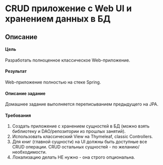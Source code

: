 # CRUD приложение с Web UI и хранением данных в БД
## Описание

#### Цель

Разработать полноценное классическое Web-приложение.

#### Результат

Web-приложение полностью на стеке Spring.

#### Описание задание

Домашнее задание выполняется переписыванием предыдущего на JPA.

#### Требования
1. Создать приложение с хранением сущностей в БД (можно взять библиотеку и DAO/репозитории из прошлых занятий).
2. Использовать классический View на Thymeleaf, classic Controllers.
3. Для книг (главной сущности) на UI должны быть доступные все CRUD операции. CRUD остальных сущностей - по желанию/необходимости.
4. Локализацию делать НЕ нужно - она строго опциональна.
